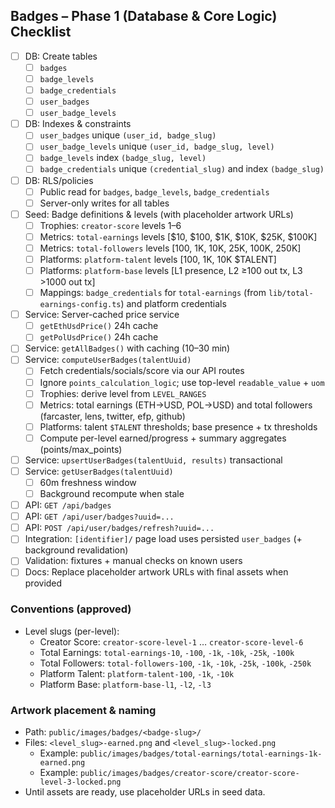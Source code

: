 ## Badges – Phase 1 (Database & Core Logic) Checklist

- [ ] DB: Create tables
  - [ ] `badges`
  - [ ] `badge_levels`
  - [ ] `badge_credentials`
  - [ ] `user_badges`
  - [ ] `user_badge_levels`
- [ ] DB: Indexes & constraints
  - [ ] `user_badges` unique `(user_id, badge_slug)`
  - [ ] `user_badge_levels` unique `(user_id, badge_slug, level)`
  - [ ] `badge_levels` index `(badge_slug, level)`
  - [ ] `badge_credentials` unique `(credential_slug)` and index `(badge_slug)`
- [ ] DB: RLS/policies
  - [ ] Public read for `badges`, `badge_levels`, `badge_credentials`
  - [ ] Server-only writes for all tables
- [ ] Seed: Badge definitions & levels (with placeholder artwork URLs)
  - [ ] Trophies: `creator-score` levels 1–6
  - [ ] Metrics: `total-earnings` levels [$10, $100, $1K, $10K, $25K, $100K]
  - [ ] Metrics: `total-followers` levels [100, 1K, 10K, 25K, 100K, 250K]
  - [ ] Platforms: `platform-talent` levels [100, 1K, 10K $TALENT]
  - [ ] Platforms: `platform-base` levels [L1 presence, L2 ≥100 out tx, L3 >1000 out tx]
  - [ ] Mappings: `badge_credentials` for `total-earnings` (from `lib/total-earnings-config.ts`) and platform credentials
- [ ] Service: Server-cached price service
  - [ ] `getEthUsdPrice()` 24h cache
  - [ ] `getPolUsdPrice()` 24h cache
- [ ] Service: `getAllBadges()` with caching (10–30 min)
- [ ] Service: `computeUserBadges(talentUuid)`
  - [ ] Fetch credentials/socials/score via our API routes
  - [ ] Ignore `points_calculation_logic`; use top-level `readable_value` + `uom`
  - [ ] Trophies: derive level from `LEVEL_RANGES`
  - [ ] Metrics: total earnings (ETH→USD, POL→USD) and total followers (farcaster, lens, twitter, efp, github)
  - [ ] Platforms: talent `$TALENT` thresholds; base presence + tx thresholds
  - [ ] Compute per-level earned/progress + summary aggregates (points/max_points)
- [ ] Service: `upsertUserBadges(talentUuid, results)` transactional
- [ ] Service: `getUserBadges(talentUuid)`
  - [ ] 60m freshness window
  - [ ] Background recompute when stale
- [ ] API: `GET /api/badges`
- [ ] API: `GET /api/user/badges?uuid=...`
- [ ] API: `POST /api/user/badges/refresh?uuid=...`
- [ ] Integration: `[identifier]/` page load uses persisted `user_badges` (+ background revalidation)
- [ ] Validation: fixtures + manual checks on known users
- [ ] Docs: Replace placeholder artwork URLs with final assets when provided

### Conventions (approved)

- Level slugs (per-level):
  - Creator Score: `creator-score-level-1` … `creator-score-level-6`
  - Total Earnings: `total-earnings-10`, `-100`, `-1k`, `-10k`, `-25k`, `-100k`
  - Total Followers: `total-followers-100`, `-1k`, `-10k`, `-25k`, `-100k`, `-250k`
  - Platform Talent: `platform-talent-100`, `-1k`, `-10k`
  - Platform Base: `platform-base-l1`, `-l2`, `-l3`

### Artwork placement & naming

- Path: `public/images/badges/<badge-slug>/`
- Files: `<level_slug>-earned.png` and `<level_slug>-locked.png`
  - Example: `public/images/badges/total-earnings/total-earnings-1k-earned.png`
  - Example: `public/images/badges/creator-score/creator-score-level-3-locked.png`
- Until assets are ready, use placeholder URLs in seed data.


